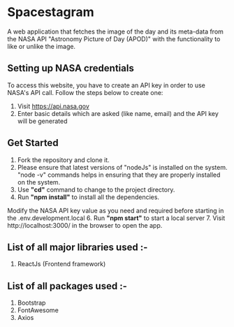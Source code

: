 # Spacestagram 

A web application that fetches the image of the day and its meta-data from the NASA API "Astronomy Picture of Day (APOD)" with the functionality to like or unlike the image.

## Setting up NASA credentials

To access this website, you have to create an API key in order to use NASA's API call. Follow the steps below to create one:

1. Visit https://api.nasa.gov
2. Enter basic details which are asked (like name, email) and the API key will be generated

## Get Started

1. Fork the repository and clone it.
2. Please ensure that latest versions of "nodeJs" is installed on the system. "node -v" commands helps in ensuring that they are properly installed on the system.
3. Use **"cd"** command to change to the project directory.
4. Run **"npm install"** to install all the dependencies.

Modify the NASA API key value as you need and required before starting in the .env.development.local
6. Run **"npm start"** to start a local server
7. Visit http://localhost:3000/ in the browser to open the app.

## List of all major libraries used :-

1. ReactJs (Frontend framework)

## List of all packages used :-
1. Bootstrap
2. FontAwesome
3. Axios
